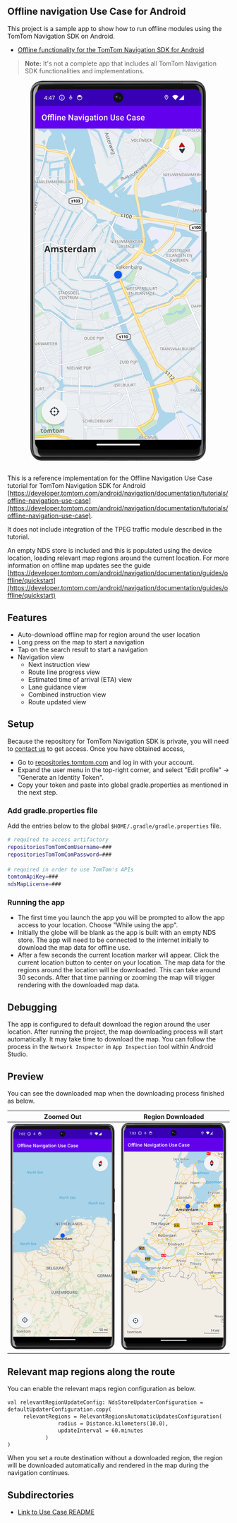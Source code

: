 ## Offline navigation Use Case for Android ##

This project is a sample app to show how to run offline modules using the TomTom Navigation SDK on Android.

- [Offline functionality for the TomTom Navigation SDK for Android](https://developer.tomtom.com/android/navigation/documentation/guides/offline/quickstart)

> **Note:** It's not a complete app that includes all TomTom Navigation SDK functionalities and implementations.

<div align="center">
  <img align="center" src="assets/nav-sdk-offline.png" width="400"/>
</div> <br>

This is a reference implementation for the Offline Navigation Use Case tutorial for TomTom Navigation SDK for
Android [https://developer.tomtom.com/android/navigation/documentation/tutorials/offline-navigation-use-case](https://developer.tomtom.com/android/navigation/documentation/tutorials/offline-navigation-use-case).

It does not include integration of the TPEG traffic module described in the tutorial.

An empty NDS store is included and this is populated using the device location, loading relevant map regions around the
current location. For more information on offline map updates see the
guide [https://developer.tomtom.com/android/navigation/documentation/guides/offline/quickstart](https://developer.tomtom.com/android/navigation/documentation/guides/offline/quickstart)

## Features

- Auto-download offline map for region around the user location
- Long press on the map to start a navigation
- Tap on the search result to start a navigation
- Navigation view
    - Next instruction view
    - Route line progress view
    - Estimated time of arrival (ETA) view
    - Lane guidance view
    - Combined instruction view
    - Route updated view

## Setup

Because the repository for TomTom Navigation SDK is private, you will need
to [contact us](https://developer.tomtom.com/tomtom-sdk-for-android/request-access) to get access. Once you have
obtained access,

- Go to [repositories.tomtom.com](https://repositories.tomtom.com/) and log in with your account.
- Expand the user menu in the top-right corner, and select "Edit profile" → "Generate an Identity Token".
- Copy your token and paste into global gradle.properties as mentioned in the next step.

### Add gradle.properties file

Add the entries below to the global `$HOME/.gradle/gradle.properties` file.

```bash
# required to access artifactory
repositoriesTomTomComUsername=###
repositoriesTomTomComPassword=###

# required in order to use TomTom's APIs
tomtomApiKey=###
ndsMapLicense=###
```

### Running the app

- The first time you launch the app you will be prompted to allow the app access to your location. Choose "While using
  the app".
- Initially the globe will be blank as the app is built with an empty NDS store. The app will need to be connected to
  the internet initially to download the map data for offline use.
- After a few seconds the current location marker will appear. Click the current location button to center on your
  location. The map data for the regions around the location will be downloaded. This can take around 30 seconds. After
  that time panning or zooming the map will trigger rendering with the downloaded map data.

## Debugging

The app is configured to default download the region around the user location. After running the project, the map
downloading process will start automatically. It may take time to download the map. You can follow the process in
the `Network Inspector` in `App Inspection` tool within Android Studio.

## Preview

You can see the downloaded map when the downloading process finished as below.

| Zoomed Out                                                             | Region Downloaded                                                                          | 
|------------------------------------------------------------------------|--------------------------------------------------------------------------------------------|
| <img src="assets/offline-zoomed-out.png" width="250" alt="Zoomed Out"> | <img src="assets/offline-amsterdam-downloaded.png" width="250" alt="Amsterdam Downloaded"> |

## Relevant map regions along the route

You can enable the relevant maps region configuration as below.

```
val relevantRegionUpdateConfig: NdsStoreUpdaterConfiguration = defaultUpdaterConfiguration.copy(
     relevantRegions = RelevantRegionsAutomaticUpdatesConfiguration(
                radius = Distance.kilometers(10.0),
                updateInterval = 60.minutes
            )
)
```

When you set a route destination without a downloaded region, the region will be downloaded automatically and rendered
in the map during the navigation continues.

## Subdirectories
- [Link to Use Case README](usecase/README.md)